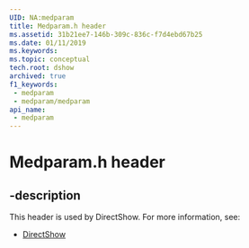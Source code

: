 ```yaml
---
UID: NA:medparam
title: Medparam.h header
ms.assetid: 31b21ee7-146b-309c-836c-f7d4ebd67b25
ms.date: 01/11/2019
ms.keywords: 
ms.topic: conceptual
tech.root: dshow
archived: true
f1_keywords:
 - medparam
 - medparam/medparam
api_name:
 - medparam
---
```


# Medparam.h header


## -description

This header is used by DirectShow. For more information, see:

- [DirectShow](../_dshow/index.md)

